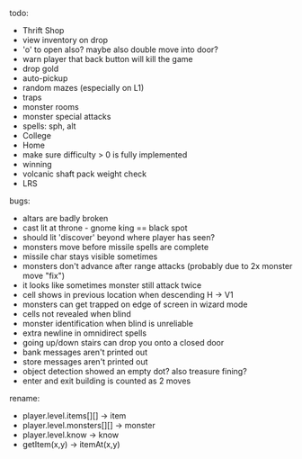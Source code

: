 todo:
- Thrift Shop
- view inventory on drop
- 'o' to open also? maybe also double move into door?
- warn player that back button will kill the game
- drop gold
- auto-pickup
- random mazes (especially on L1)
- traps
- monster rooms
- monster special attacks
- spells: sph, alt
- College
- Home
- make sure difficulty > 0 is fully implemented
- winning
- volcanic shaft pack weight check
- LRS

bugs:
- altars are badly broken
- cast lit at throne - gnome king == black spot
- should lit 'discover' beyond where player has seen?
- monsters move before missile spells are complete
- missile char stays visible sometimes
- monsters don't advance after range attacks (probably due to 2x monster move "fix")
- it looks like sometimes monster still attack twice
- cell shows in previous location when descending H -> V1
- monsters can get trapped on edge of screen in wizard mode
- cells not revealed when blind
- monster identification when blind is unreliable
- extra newline in omnidirect spells
- going up/down stairs can drop you onto a closed door
- bank messages aren't printed out
- store messages aren't printed out
- object detection showed an empty dot? also treasure fining?
- enter and exit building is counted as 2 moves

rename:
- player.level.items[][] -> item
- player.level.monsters[][] -> monster
- player.level.know -> know
- getItem(x,y) -> itemAt(x,y)
